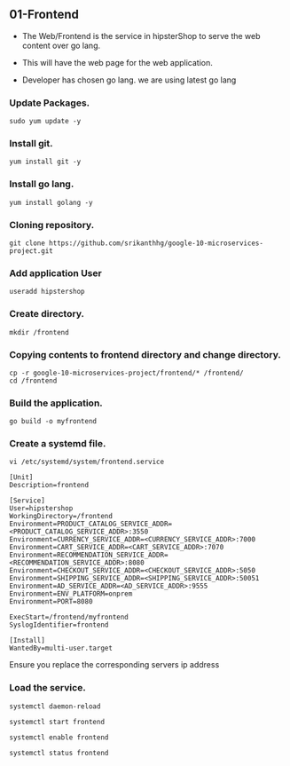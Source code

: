 ## 01-Frontend

* The Web/Frontend is the service in hipsterShop to serve the web content over go lang.

* This will have the web page for the web application.

* Developer has chosen go lang.  we are using latest go lang

### Update Packages.
```
sudo yum update -y
```
### Install git.
```
yum install git -y
```

### Install go lang.
```
yum install golang -y
```
### Cloning repository.
```
git clone https://github.com/srikanthhg/google-10-microservices-project.git
```
### Add application User
```
useradd hipstershop
```
### Create directory.
```
mkdir /frontend
```
### Copying contents to frontend directory and change directory.
```
cp -r google-10-microservices-project/frontend/* /frontend/
cd /frontend
```
### Build the application.
```
go build -o myfrontend
```
### Create a systemd file.
```
vi /etc/systemd/system/frontend.service
```
```
[Unit]
Description=frontend

[Service]
User=hipstershop
WorkingDirectory=/frontend
Environment=PRODUCT_CATALOG_SERVICE_ADDR=<PRODUCT_CATALOG_SERVICE_ADDR>:3550
Environment=CURRENCY_SERVICE_ADDR=<CURRENCY_SERVICE_ADDR>:7000
Environment=CART_SERVICE_ADDR=<CART_SERVICE_ADDR>:7070
Environment=RECOMMENDATION_SERVICE_ADDR=<RECOMMENDATION_SERVICE_ADDR>:8080
Environment=CHECKOUT_SERVICE_ADDR=<CHECKOUT_SERVICE_ADDR>:5050
Environment=SHIPPING_SERVICE_ADDR=<SHIPPING_SERVICE_ADDR>:50051
Environment=AD_SERVICE_ADDR=<AD_SERVICE_ADDR>:9555
Environment=ENV_PLATFORM=onprem
Environment=PORT=8080

ExecStart=/frontend/myfrontend
SyslogIdentifier=frontend

[Install]
WantedBy=multi-user.target
```
Ensure you replace the corresponding servers ip address

### Load the service.
```
systemctl daemon-reload
```
```
systemctl start frontend
```
```
systemctl enable frontend
```
```
systemctl status frontend
```